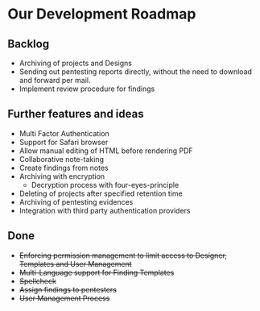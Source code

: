 # Our Development Roadmap
## Backlog
* Archiving of projects and Designs
* Sending out pentesting reports directly, without the need to download and forward per mail.
* Implement review procedure for findings

## Further features and ideas
* Multi Factor Authentication
* Support for Safari browser
* Allow manual editing of HTML before rendering PDF
* Collaborative note-taking
* Create findings from notes
* Archiving with encryption
    * Decryption process with four-eyes-principle
* Deleting of projects after specified retention time
* Archiving of pentesting evidences
* Integration with third party authentication providers

## Done
* ~~Enforcing permission management to limit access to Designer, Templates and User Management~~
* ~~Multi-Language support for Finding Templates~~
* ~~Spellcheck~~
* ~~Assign findings to pentesters~~
* ~~User Management Process~~